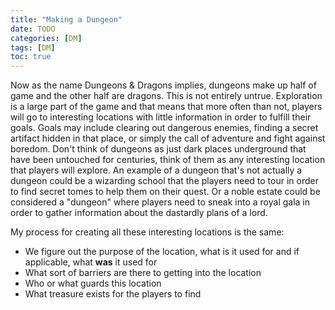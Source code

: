 ```yaml
---
title: "Making a Dungeon"
date: TODO
categories: [DM]
tags: [DM]
toc: true
---
```


Now as the name Dungeons & Dragons implies, dungeons make up half of game and the other half are dragons. This is not entirely untrue. Exploration is a large part of the game and that means that more often than not, players will go to interesting locations with little information in order to fulfill their goals. Goals may include clearing out dangerous enemies, finding a secret artifact hidden in that place, or simply the call of adventure and fight against boredom. Don't think of dungeons as just dark places underground that have been untouched for centuries, think of them as any interesting location that players will explore. An example of a dungeon that's not actually a dungeon could be a wizarding school that the players need to tour in order to find secret tomes to help them on their quest. Or a noble estate could be considered a "dungeon" where players need to sneak into a royal gala in order to gather information about the dastardly plans of a lord.

My process for creating all these interesting locations is the same:

- We figure out the purpose of the location, what is it used for and if applicable, what **was** it used for
- What sort of barriers are there to getting into the location
- Who or what guards this location
- What treasure exists for the players to find

